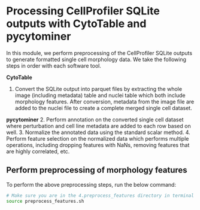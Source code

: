 # Processing CellProfiler SQLite outputs with CytoTable and pycytominer

In this module, we perform preprocessing of the CellProfiler SQLite outputs to generate formatted single cell morphology data.
We take the following steps in order with each software tool.

**CytoTable**
1. Convert the SQLite output into parquet files by extracting the whole image (including metadata) table and nuclei table which both include morphology features. After conversion, metadata from the image file are added to the nuclei file to create a complete merged single cell dataset.

**pycytominer**
2. Perform annotation on the converted single cell dataset where perturbation and cell line metadata are added to each row based on well.
3. Normalize the annotated data using the standard scalar method.
4. Perform feature selection on the normalized data which performs multiple operations, including dropping features with NaNs, removing features that are highly correlated, etc.

## Perform preprocessing of morphology features

To perform the above preprocessing steps, run the below command:

```bash
# Make sure you are in the 4.preprocess_features directory in terminal
source preprocess_features.sh
```
